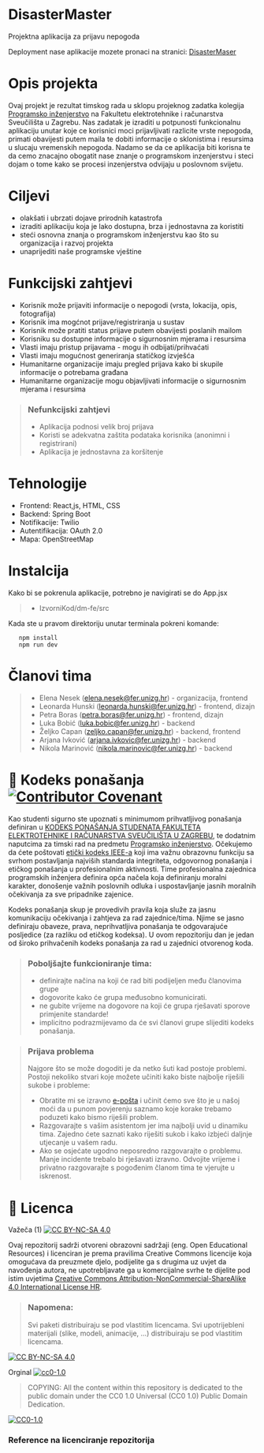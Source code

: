 # DisasterMaster
Projektna aplikacija za prijavu nepogoda


Deployment nase aplikacije mozete pronaci na stranici:          [DisasterMaser](https://disastermaster.onrender.com/)
# Opis projekta
Ovaj projekt je rezultat timskog rada u sklopu projeknog zadatka kolegija [Programsko inženjerstvo](https://www.fer.unizg.hr/predmet/proinz) na Fakultetu elektrotehnike i računarstva Sveučilišta u Zagrebu. 
Nas zadatak je izraditi u potpunosti funkcionalnu aplikaciju unutar koje ce korisnici moci prijavljivati razlicite vrste nepogoda, primati obavijesti putem maila te dobiti informacije o sklonistima i resursima u slucaju vremenskih nepogoda. Nadamo se da ce aplikacija biti korisna te da cemo znacajno obogatit nase znanje o programskom inzenjerstvu i steci dojam o tome kako se procesi inzenjerstva odvijaju u poslovnom svijetu.

# Ciljevi
* olakšati i ubrzati dojave prirodnih katastrofa
* izraditi aplikaciju koja je lako dostupna, brza i jednostavna za koristiti
* steći osnovna znanja o programskom inženjerstvu kao što su organizacija i razvoj projekta
* unaprijediti naše programske vještine


# Funkcijski zahtjevi
* Korisnik može prijaviti informacije o nepogodi (vrsta, lokacija, opis, fotografija)
* Korisnik ima mogćnot prijave/registriranja u sustav
* Korisnik može pratiti status prijave putem obavijesti poslanih mailom
* Korisniku su dostupne informacije o sigurnosnim mjerama i resursima
* Vlasti imaju pristup prijavama - mogu ih odbijati/prihvaćati
* Vlasti imaju mogućnost generiranja statičkog izvješća
* Humanitarne organizacije imaju pregled prijava kako bi skupile informacije o potrebama građana
* Humanitarne organizacije mogu objavljivati informacije o sigurnosnim mjerama i resursima

>### Nefunkcijski zahtjevi
>* Aplikacija podnosi velik broj prijava
>* Koristi se adekvatna zaštita podataka korisnika (anonimni i registrirani)
>* Aplikacija je jednostavna za koršitenje


# Tehnologije
* Frontend: React,js, HTML, CSS
* Backend: Spring Boot
* Notifikacije: Twilio
* Autentifikacija: OAuth 2.0
* Mapa: OpenStreetMap


# Instalcija
Kako bi se pokrenula aplikacije, potrebno je navigirati se do App.jsx 
>* IzvorniKod/dm-fe/src

Kada ste u pravom direktoriju unutar terminala pokreni komande:
```
   npm install
   npm run dev
```
# Članovi tima 
>* Elena Nesek (elena.nesek@fer.unizg.hr) - organizacija, frontend
>* Leonarda Hunski (leonarda.hunski@fer.unizg.hr) - frontend, dizajn
>* Petra Boras (petra.boras@fer.unizg.hr) - frontend, dizajn
>* Luka Bobić (luka.bobic@fer.unizg.hr) - backend
>* Željko Capan (zeljko.capan@fer.unizg.hr) - backend, frontend
>* Arjana Ivković (arjana.ivkovic@fer.unizg.hr) - backend
>* Nikola Marinović (nikola.marinovic@fer.unizg.hr) - backend



# 📝 Kodeks ponašanja [![Contributor Covenant](https://img.shields.io/badge/Contributor%20Covenant-2.1-4baaaa.svg)](CODE_OF_CONDUCT.md)
Kao studenti sigurno ste upoznati s minimumom prihvatljivog ponašanja definiran u [KODEKS PONAŠANJA STUDENATA FAKULTETA ELEKTROTEHNIKE I RAČUNARSTVA SVEUČILIŠTA U ZAGREBU](https://www.fer.hr/_download/repository/Kodeks_ponasanja_studenata_FER-a_procisceni_tekst_2016%5B1%5D.pdf), te dodatnim naputcima za timski rad na predmetu [Programsko inženjerstvo](https://wwww.fer.hr).
Očekujemo da ćete poštovati [etički kodeks IEEE-a](https://www.ieee.org/about/corporate/governance/p7-8.html) koji ima važnu obrazovnu funkciju sa svrhom postavljanja najviših standarda integriteta, odgovornog ponašanja i etičkog ponašanja u profesionalnim aktivnosti. Time profesionalna zajednica programskih inženjera definira opća načela koja definiranju  moralni karakter, donošenje važnih poslovnih odluka i uspostavljanje jasnih moralnih očekivanja za sve pripadnike zajenice.

Kodeks ponašanja skup je provedivih pravila koja služe za jasnu komunikaciju očekivanja i zahtjeva za rad zajednice/tima. Njime se jasno definiraju obaveze, prava, neprihvatljiva ponašanja te  odgovarajuće posljedice (za razliku od etičkog kodeksa). U ovom repozitoriju dan je jedan od široko prihvačenih kodeks ponašanja za rad u zajednici otvorenog koda.
>### Poboljšajte funkcioniranje tima:
>* definirajte načina na koji će rad biti podijeljen među članovima grupe
>* dogovorite kako će grupa međusobno komunicirati.
>* ne gubite vrijeme na dogovore na koji će grupa rješavati sporove primjenite standarde!
>* implicitno podrazmijevamo da će svi članovi grupe slijediti kodeks ponašanja.
 
>###  Prijava problema
>Najgore što se može dogoditi je da netko šuti kad postoje problemi. Postoji nekoliko stvari koje možete učiniti kako biste najbolje riješili sukobe i probleme:
>* Obratite mi se izravno [e-pošta](mailto:vlado.sruk@fer.hr) i  učinit ćemo sve što je u našoj moći da u punom povjerenju saznamo koje korake trebamo poduzeti kako bismo riješili problem.
>* Razgovarajte s vašim asistentom jer ima najbolji uvid u dinamiku tima. Zajedno ćete saznati kako riješiti sukob i kako izbjeći daljnje utjecanje u vašem radu.
>* Ako se osjećate ugodno neposredno razgovarajte o problemu. Manje incidente trebalo bi rješavati izravno. Odvojite vrijeme i privatno razgovarajte s pogođenim članom tima te vjerujte u iskrenost.

# 📝 Licenca
Važeča (1)
[![CC BY-NC-SA 4.0][cc-by-nc-sa-shield]][cc-by-nc-sa]

Ovaj repozitorij sadrži otvoreni obrazovni sadržaji (eng. Open Educational Resources)  i licenciran je prema pravilima Creative Commons licencije koja omogućava da preuzmete djelo, podijelite ga s drugima uz 
uvjet da navođenja autora, ne upotrebljavate ga u komercijalne svrhe te dijelite pod istim uvjetima [Creative Commons Attribution-NonCommercial-ShareAlike 4.0 International License HR][cc-by-nc-sa].
>
> ### Napomena:
>
> Svi paketi distribuiraju se pod vlastitim licencama.
> Svi upotrijebleni materijali  (slike, modeli, animacije, ...) distribuiraju se pod vlastitim licencama.

[![CC BY-NC-SA 4.0][cc-by-nc-sa-image]][cc-by-nc-sa]

[cc-by-nc-sa]: https://creativecommons.org/licenses/by-nc/4.0/deed.hr 
[cc-by-nc-sa-image]: https://licensebuttons.net/l/by-nc-sa/4.0/88x31.png
[cc-by-nc-sa-shield]: https://img.shields.io/badge/License-CC%20BY--NC--SA%204.0-lightgrey.svg

Orginal [![cc0-1.0][cc0-1.0-shield]][cc0-1.0]
>
>COPYING: All the content within this repository is dedicated to the public domain under the CC0 1.0 Universal (CC0 1.0) Public Domain Dedication.
>
[![CC0-1.0][cc0-1.0-image]][cc0-1.0]

[cc0-1.0]: https://creativecommons.org/licenses/by/1.0/deed.en
[cc0-1.0-image]: https://licensebuttons.net/l/by/1.0/88x31.png
[cc0-1.0-shield]: https://img.shields.io/badge/License-CC0--1.0-lightgrey.svg

### Reference na licenciranje repozitorija
